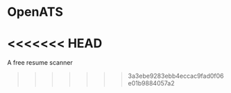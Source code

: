# OpenATS
<<<<<<< HEAD
=======
A free resume scanner
>>>>>>> 3a3ebe9283ebb4eccac9fad0f06e01b9884057a2
